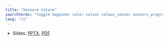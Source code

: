 ```yaml
---
title: "Sensore Colore"
searchterms: "toggle beginner color colour colour_sensor sensors programming_app colour_sensor color_sensor ipad tablet app reflected_light light_sensor color_mode colour_mode android introduction_to_color_sensor"
lang: "it"
---
```

 <ul>
 <li class="ng-binding">Slides:
 <a href="ProgrammingLessons/beginner/SensoreDiColore.pptx">PPTX</a>,
 <a href="ProgrammingLessons/beginner/SensoreDiColore.pdf">PDF</a>
 </li>
 </ul>
